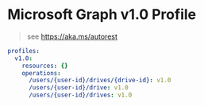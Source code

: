 # Microsoft Graph v1.0 Profile

> see https://aka.ms/autorest

``` yaml
profiles:
  v1.0:
    resources: {}
    operations:
      /users/{user-id}/drives/{drive-id}: v1.0
      /users/{user-id}/drive: v1.0
      /users/{user-id}/drives: v1.0

```
